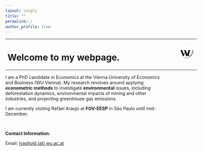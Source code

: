 ```yaml
---
layout: single
title: ""
permalink: /
author_profile: true
---
```


<table style="width: 120%;">
  <tr>
	<td style="width: 90%; border-bottom:0px;"><h1>Welcome to my webpage.</h1></td>
	<td style="width: 200%; border-bottom:0px;"><img src="assets/images/logo_wu_vienna"/></td>
  </tr>
</table>

I am a PhD candidate in Economics at the Vienna University of Economics and Business (WU Vienna). My research revolves around applying **econometric methods** to investigate **environmental** issues, including deforestation dynamics, environmental impacts of mining and other industries, and projecting greenhouse gas emissions.

<!-- I am also Senior Data Scientist at [World Data Lab](https://worlddata.io/), where I am the Data Lead for the [World Emissions Clock](https://worldemissions.io/). -->

I am currently visiting Rafael Araujo at **FGV-EESP** in S&#227;o Paulo until mid-December.

<br>

**Contact Information:**

Email: [lvashold (at) wu.ac.at](mailto:lvashold@wu.ac.at)

